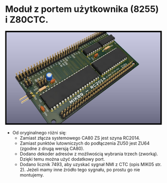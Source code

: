# Moduł z portem użytkownika (8255) i Z80CTC.
![MIK89](https://raw.githubusercontent.com/ZegarNotAvailable/CA80-na-RC2014/main/MIK89-RC2014/MIK89_RC2014_PCB.jpg)
- Od oryginalnego różni się:
    - Zamiast złącza systemowego CA80 ZS jest szyna RC2014.
    - Zamiast punktów lutowniczych do podłączenia ZU50 jest ZU64 (zgodne z drugą wersją CA80).
    - Dodano dekoder adresów z możliwością wybrania trzech (zworką). Dzięki temu można użyć dodatkowy port.
    - Dodano licznik 7493, aby uzyskać sygnał NMI z CTC (opis MIK05 str. 2). Jeżeli mamy inne źródło tego sygnału, po prostu go nie montujemy.